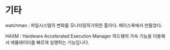 # 기타

watchman 
: 파일시스템의 변화를 모니터링하기위한 툴이다. 페이스북에서 만들었다. 

HAXM
: Hardware Accelerated Execution Manager
하드웨어 가속 기능을 이용해서 애뮬레이터를 빠르게 실행하는 기능입니다. 
<!--stackedit_data:
eyJoaXN0b3J5IjpbNzEwNTgzNzc4LDI1Mjc2NjUwMl19
-->